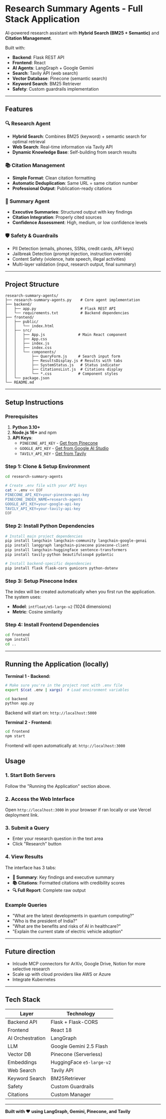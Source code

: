 # Research Summary Agents - Full Stack Application

AI-powered research assistant with **Hybrid Search (BM25 + Semantic)** and **Citation Management**.

Built with:
- **Backend**: Flask REST API
- **Frontend**: React
- **AI Agents**: LangGraph + Google Gemini
- **Search**: Tavily API (web search)
- **Vector Database**: Pinecone (semantic search)
- **Keyword Search**: BM25 Retriever
- **Safety**: Custom guardrails implementation

---

## Features

### 🔍 Research Agent
- **Hybrid Search**: Combines BM25 (keyword) + semantic search for optimal retrieval
- **Web Search**: Real-time information via Tavily API
- **Dynamic Knowledge Base**: Self-building from search results

### 📚 Citation Management
- **Simple Format**: Clean citation formatting
- **Automatic Deduplication**: Same URL = same citation number
- **Professional Output**: Publication-ready citations

### 🎯 Summary Agent
- **Executive Summaries**: Structured output with key findings
- **Citation Integration**: Properly cited sources
- **Confidence Assessment**: High, medium, or low confidence levels

### 🛡️ Safety & Guardrails
- PII Detection (emails, phones, SSNs, credit cards, API keys)
- Jailbreak Detection (prompt injection, instruction override)
- Content Safety (violence, hate speech, illegal activities)
- Multi-layer validation (input, research output, final summary)

---

## Project Structure

```
research-summary-agents/
├── research-summary-agents.py    # Core agent implementation
├── backend/
│   ├── app.py                    # Flask REST API
│   └── requirements.txt          # Backend dependencies
├── frontend/
│   ├── public/
│   │   └── index.html
│   ├── src/
│   │   ├── App.js               # Main React component
│   │   ├── App.css
│   │   ├── index.js
│   │   ├── index.css
│   │   └── components/
│   │       ├── QueryForm.js     # Search input form
│   │       ├── ResultsDisplay.js # Results with tabs
│   │       ├── SystemStatus.js   # Status indicator
│   │       ├── CitationsList.js  # Citations display
│   │       └── *.css            # Component styles
│   └── package.json
└── README.md
```

---

## Setup Instructions

### Prerequisites

1. **Python 3.10+**
2. **Node.js 16+** and npm
3. **API Keys**:
   - `PINECONE_API_KEY` - [Get from Pinecone](https://www.pinecone.io/)
   - `GOOGLE_API_KEY` - [Get from Google AI Studio](https://makersuite.google.com/app/apikey)
   - `TAVILY_API_KEY` - [Get from Tavily](https://tavily.com/)

### Step 1: Clone & Setup Environment

```bash
cd research-summary-agents

# Create .env file with your API keys
cat > .env << EOF
PINECONE_API_KEY=your-pinecone-api-key
PINECONE_INDEX_NAME=research-agents
GOOGLE_API_KEY=your-google-api-key
TAVILY_API_KEY=your-tavily-api-key
EOF
```

### Step 2: Install Python Dependencies

```bash
# Install main project dependencies
pip install langchain langchain-community langchain-google-genai
pip install langgraph langchain-pinecone pinecone-client
pip install langchain-huggingface sentence-transformers
pip install tavily-python beautifulsoup4 pydantic

# Install backend-specific dependencies
pip install flask flask-cors gunicorn python-dotenv
```

### Step 3: Setup Pinecone Index

The index will be created automatically when you first run the application. The system uses:
- **Model**: `intfloat/e5-large-v2` (1024 dimensions)
- **Metric**: Cosine similarity

### Step 4: Install Frontend Dependencies

```bash
cd frontend
npm install
cd ..
```

---

## Running the Application (locally)

**Terminal 1 - Backend:**
```bash
# Make sure you're in the project root with .env file
export $(cat .env | xargs)  # Load environment variables

cd backend
python app.py
```

Backend will start on: `http://localhost:5000`

**Terminal 2 - Frontend:**
```bash
cd frontend
npm start
```

Frontend will open automatically at: `http://localhost:3000`

## Usage

### 1. Start Both Servers
Follow the "Running the Application" section above.

### 2. Access the Web Interface
Open `http://localhost:3000` in your browser if ran locally or use Vercel deployment link.

### 3. Submit a Query
- Enter your research question in the text area
- Click "Research" button

### 4. View Results
The interface has 3 tabs:
- **📄 Summary**: Key findings and executive summary
- **📚 Citations**: Formatted citations with credibility scores
- **🔍 Full Report**: Complete raw output

### Example Queries
- "What are the latest developments in quantum computing?"
- "Who is the president of India?"
- "What are the benefits and risks of AI in healthcare?"
- "Explain the current state of electric vehicle adoption"

---
## Future direction
- Inlcude MCP connectors for ArXiv, Google Drive, Notion for more selective research
- Scale up with cloud providers like AWS or Azure
- Integrate Kubernetes

---

## Tech Stack

| Layer | Technology |
|-------|-----------|
| Backend API | Flask + Flask-CORS |
| Frontend | React 18 |
| AI Orchestration | LangGraph |
| LLM | Google Gemini 2.5 Flash |
| Vector DB | Pinecone (Serverless) |
| Embeddings | HuggingFace `e5-large-v2` |
| Web Search | Tavily API |
| Keyword Search | BM25Retriever |
| Safety | Custom Guardrails |
| Citations | Custom Manager |

---

**Built with ❤️ using LangGraph, Gemini, Pinecone, and Tavily**
